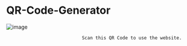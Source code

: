 # QR-Code-Generator

  ![image](https://github.com/Harsh-Kumar16/QR-Code-Generator/assets/153721253/a1fca0ed-30a8-46cd-b4e6-219ab0c76c2d)

                                Scan this QR Code to use the website.
